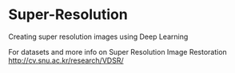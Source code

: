 # Super-Resolution
Creating super resolution images using Deep Learning

For datasets and more info on Super Resolution Image Restoration http://cv.snu.ac.kr/research/VDSR/
